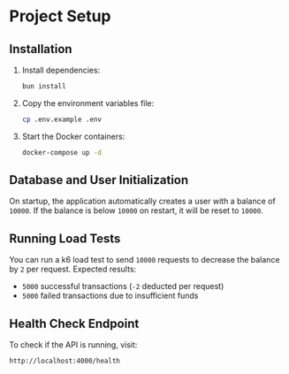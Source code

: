 # Project Setup

## Installation

1. Install dependencies:
   ```sh
   bun install
   ```

2. Copy the environment variables file:
   ```sh
   cp .env.example .env
   ```

3. Start the Docker containers:
   ```sh
   docker-compose up -d
   ```

## Database and User Initialization

On startup, the application automatically creates a user with a balance of `10000`. If the balance is below `10000` on restart, it will be reset to `10000`.

## Running Load Tests

You can run a k6 load test to send `10000` requests to decrease the balance by `2` per request. Expected results:
- `5000` successful transactions (`-2` deducted per request)
- `5000` failed transactions due to insufficient funds

## Health Check Endpoint

To check if the API is running, visit:
```
http://localhost:4000/health
```


